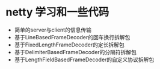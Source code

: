 # netty 学习和一些代码
<ul>
        <li>简单的server与client的信息传输</li>
        <li>基于LineBasedFrameDecoder的回车换行拆解包</li>
        <li>基于FixedLengthFrameDecoder的定长拆解包</li>
        <li>基于DelimiterBasedFrameDecoder的分隔符拆解包</li>
        <li>基于LengthFieldBasedFrameDecoder的自定义协议拆解包</li>
    </ul>